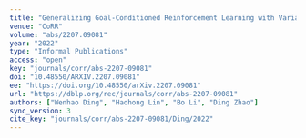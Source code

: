 ```yaml
---
title: "Generalizing Goal-Conditioned Reinforcement Learning with Variational Causal Reasoning."
venue: "CoRR"
volume: "abs/2207.09081"
year: "2022"
type: "Informal Publications"
access: "open"
key: "journals/corr/abs-2207-09081"
doi: "10.48550/ARXIV.2207.09081"
ee: "https://doi.org/10.48550/arXiv.2207.09081"
url: "https://dblp.org/rec/journals/corr/abs-2207-09081"
authors: ["Wenhao Ding", "Haohong Lin", "Bo Li", "Ding Zhao"]
sync_version: 3
cite_key: "journals/corr/abs-2207-09081/Ding/2022"
---
```


